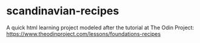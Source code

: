 # scandinavian-recipes

A quick html learning project modeled after the tutorial at The Odin Project: <https://www.theodinproject.com/lessons/foundations-recipes>